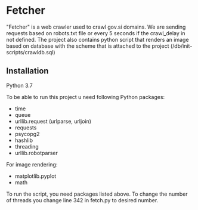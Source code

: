 # Fetcher

"Fetcher" is a web crawler used to crawl gov.si domains. We are sending requests based on robots.txt file or every 5 seconds if the crawl_delay in not defined. The project also contains python script that renders an image based on database with the scheme that is attached to the project (/db/init-scripts/crawldb.sql)

## Installation

Python 3.7

To be able to run this project u need following Python packages:  
* time
* queue
* urllib.request (urlparse, urljoin)
* requests
* psycopg2
* hashlib
* threading
* urllib.robotparser

For image rendering:
* matplotlib.pyplot
* math


To run the script, you need packages listed above. To change the number of threads you change line 342 in fetch.py to desired number.